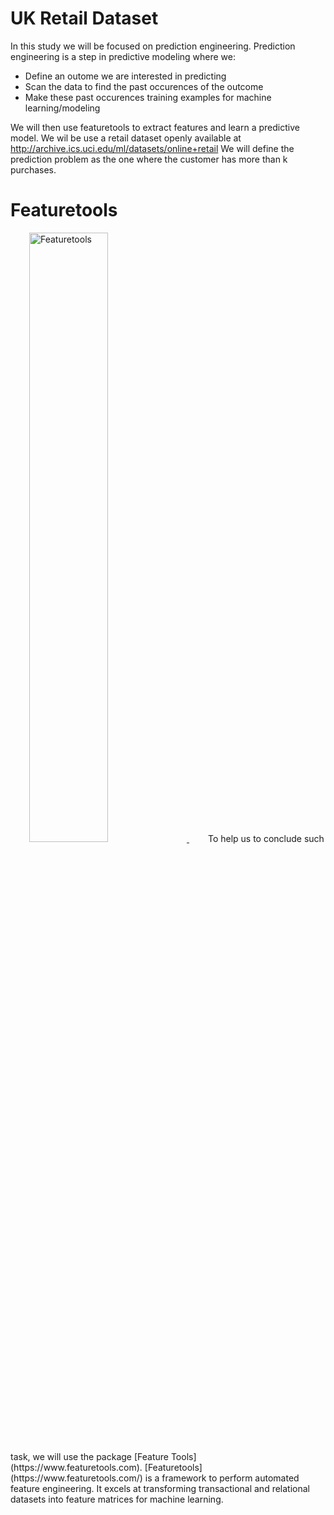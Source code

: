 # UK Retail Dataset

In this study we will be focused on prediction engineering. Prediction engineering is a step in predictive modeling where we: 
* Define an outome we are interested in predicting 
* Scan the data to find the past occurences of the outcome 
* Make these past occurences training examples for machine learning/modeling

We will then use featuretools to extract features and learn a predictive model. We wil be use a retail dataset openly available at http://archive.ics.uci.edu/ml/datasets/online+retail
We will define the prediction problem as the one where the customer has more than k purchases.
 
 # Featuretools
 <a style="margin:30px" href="https://www.featuretools.com">
    <img width=50% src="https://www.featuretools.com/wp-content/uploads/2017/12/FeatureLabs-Logo-Tangerine-800.png" alt="Featuretools" />
</a>
To help us to conclude such task, we will use the package [Feature Tools](https://www.featuretools.com). 
[Featuretools](https://www.featuretools.com/) is a framework to perform automated feature engineering. It excels at transforming transactional and relational datasets into feature matrices for machine learning. 
